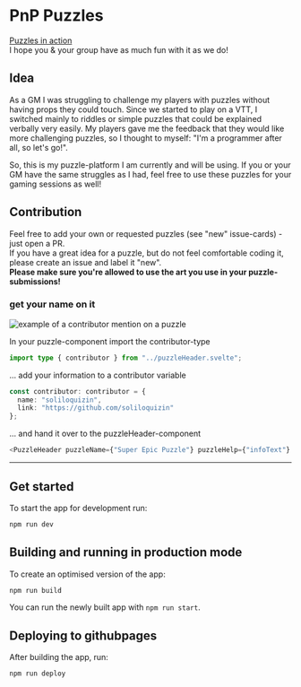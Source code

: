 # PnP Puzzles

[Puzzles in action](https://soliloquizin.github.io/pnp-puzzles/)  
I hope you & your group have as much fun with it as we do!

## Idea

As a GM I was struggling to challenge my players with puzzles without having props they could touch. Since we started to play on a VTT, I switched mainly to riddles or simple puzzles that could be explained verbally very easily. My players gave me the feedback that they would like more challenging puzzles, so I thought to myself: "I'm a programmer after all, so let's go!".

So, this is my puzzle-platform I am currently and will be using. If you or your GM have the same struggles as I had, feel free to use these puzzles for your gaming sessions as well!

## Contribution

Feel free to add your own or requested puzzles (see "new" issue-cards) - just open a PR.  
If you have a great idea for a puzzle, but do not feel comfortable coding it, please create an issue and label it "new".  
**Please make sure you're allowed to use the art you use in your puzzle-submissions!**

### get your name on it

![example of a contributor mention on a puzzle](https://raw.githubusercontent.com/soliloquizin/pnp-puzzles/master/public/assets/readme-contributor-mention-example.JPG)

In your puzzle-component import the contributor-type

```ts
import type { contributor } from "../puzzleHeader.svelte";
```

... add your information to a contributor variable

```ts
const contributor: contributor = {
  name: "soliloquizin",
  link: "https://github.com/soliloquizin"
};
```

... and hand it over to the puzzleHeader-component

```ts
<PuzzleHeader puzzleName={"Super Epic Puzzle"} puzzleHelp={"infoText"} contributor={contributor} />
```

---

## Get started

To start the app for development run:

```bash
npm run dev
```

## Building and running in production mode

To create an optimised version of the app:

```bash
npm run build
```

You can run the newly built app with `npm run start`.

## Deploying to githubpages

After building the app, run:
```bash
npm run deploy
```
